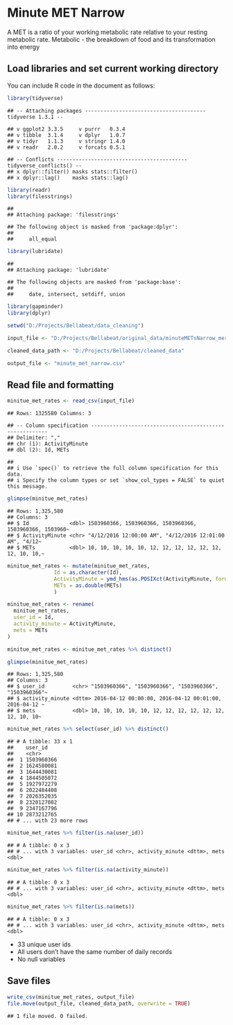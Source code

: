Minute MET Narrow
================

A MET is a ratio of your working metabolic rate relative to your resting
metabolic rate. Metabolic - the breakdown of food and its transformation
into energy

## Load libraries and set current working directory

You can include R code in the document as follows:

``` r
library(tidyverse)
```

    ## -- Attaching packages --------------------------------------- tidyverse 1.3.1 --

    ## v ggplot2 3.3.5     v purrr   0.3.4
    ## v tibble  3.1.4     v dplyr   1.0.7
    ## v tidyr   1.1.3     v stringr 1.4.0
    ## v readr   2.0.2     v forcats 0.5.1

    ## -- Conflicts ------------------------------------------ tidyverse_conflicts() --
    ## x dplyr::filter() masks stats::filter()
    ## x dplyr::lag()    masks stats::lag()

``` r
library(readr)
library(filesstrings)
```

    ## 
    ## Attaching package: 'filesstrings'

    ## The following object is masked from 'package:dplyr':
    ## 
    ##     all_equal

``` r
library(lubridate)
```

    ## 
    ## Attaching package: 'lubridate'

    ## The following objects are masked from 'package:base':
    ## 
    ##     date, intersect, setdiff, union

``` r
library(gapminder)
library(dplyr)

setwd("D:/Projects/Bellabeat/data_cleaning")

input_file <- "D:/Projects/Bellabeat/original_data/minuteMETsNarrow_merged.csv"

cleaned_data_path <- "D:/Projects/Bellabeat/cleaned_data"

output_file <- "minute_met_narrow.csv"
```

## Read file and formatting

``` r
minitue_met_rates <- read_csv(input_file)
```

    ## Rows: 1325580 Columns: 3

    ## -- Column specification --------------------------------------------------------
    ## Delimiter: ","
    ## chr (1): ActivityMinute
    ## dbl (2): Id, METs

    ## 
    ## i Use `spec()` to retrieve the full column specification for this data.
    ## i Specify the column types or set `show_col_types = FALSE` to quiet this message.

``` r
glimpse(minitue_met_rates)
```

    ## Rows: 1,325,580
    ## Columns: 3
    ## $ Id             <dbl> 1503960366, 1503960366, 1503960366, 1503960366, 1503960~
    ## $ ActivityMinute <chr> "4/12/2016 12:00:00 AM", "4/12/2016 12:01:00 AM", "4/12~
    ## $ METs           <dbl> 10, 10, 10, 10, 10, 12, 12, 12, 12, 12, 12, 12, 10, 10,~

``` r
minitue_met_rates <- mutate(minitue_met_rates, 
               Id = as.character(Id),
               ActivityMinute = ymd_hms(as.POSIXct(ActivityMinute, format="%m/%d/%Y %I:%M:%S %p", tz = "UTC")),
               METs = as.double(METs)
               )

minitue_met_rates <- rename(
  minitue_met_rates,
  user_id = Id,
  activity_minute = ActivityMinute,
  mets = METs
)

minitue_met_rates <- minitue_met_rates %>% distinct()

glimpse(minitue_met_rates)
```

    ## Rows: 1,325,580
    ## Columns: 3
    ## $ user_id         <chr> "1503960366", "1503960366", "1503960366", "1503960366"~
    ## $ activity_minute <dttm> 2016-04-12 00:00:00, 2016-04-12 00:01:00, 2016-04-12 ~
    ## $ mets            <dbl> 10, 10, 10, 10, 10, 12, 12, 12, 12, 12, 12, 12, 10, 10~

``` r
minitue_met_rates %>% select(user_id) %>% distinct()
```

    ## # A tibble: 33 x 1
    ##    user_id   
    ##    <chr>     
    ##  1 1503960366
    ##  2 1624580081
    ##  3 1644430081
    ##  4 1844505072
    ##  5 1927972279
    ##  6 2022484408
    ##  7 2026352035
    ##  8 2320127002
    ##  9 2347167796
    ## 10 2873212765
    ## # ... with 23 more rows

``` r
minitue_met_rates %>% filter(is.na(user_id))
```

    ## # A tibble: 0 x 3
    ## # ... with 3 variables: user_id <chr>, activity_minute <dttm>, mets <dbl>

``` r
minitue_met_rates %>% filter(is.na(activity_minute))
```

    ## # A tibble: 0 x 3
    ## # ... with 3 variables: user_id <chr>, activity_minute <dttm>, mets <dbl>

``` r
minitue_met_rates %>% filter(is.na(mets))
```

    ## # A tibble: 0 x 3
    ## # ... with 3 variables: user_id <chr>, activity_minute <dttm>, mets <dbl>

-   33 unique user ids
-   All users don’t have the same number of daily records
-   No null variables

## Save files

``` r
write_csv(minitue_met_rates, output_file)
file.move(output_file, cleaned_data_path, overwrite = TRUE)
```

    ## 1 file moved. 0 failed.
